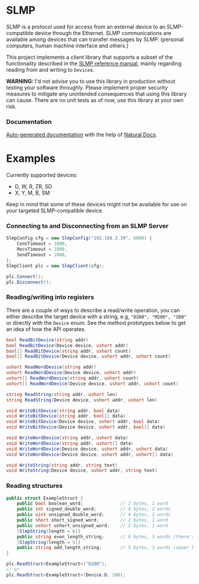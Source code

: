 # SLMP
SLMP is a protocol used for access from an external device to an SLMP-compatible device through the Ethernet. SLMP communications are available among devices that can transfer messages by SLMP. (personal computers, human machine interface and others.)

This project implements a client library that supports a subset of the functionality described in the [SLMP reference manual](https://www.allied-automation.com/wp-content/uploads/2015/02/MITSUBISHI_manual_plc_iq-r_slmp.pdf), mainly regarding reading from and writing to `Device`s.

**WARNING:** I'd not advise you to use this library in production without testing your software throughly. Please implement proper security measures to mitigate any unintended consequences that using this library can cause. There are no unit tests as of now, use this library at your own risk.

### Documentation

[Auto-generated documentation](https://brkp.github.io/SLMP/) with the help of [Natural Docs](https://www.naturaldocs.org/).

# Examples

Currently supported devices:
- D, W, R, ZR, SD
- X, Y, M,  B, SM

Keep in mind that some of these devices might not be available for use on your targeted SLMP-compatible device.

### Connecting to and Disconnecting from an SLMP Server
```C#
SlmpConfig cfg = new SlmpConfig("192.168.3.39", 6000) {
    ConnTimeout = 1000,
    RecvTimeout = 1000,
    SendTimeout = 1000,
};
SlmpClient plc = new SlmpClient(cfg);

plc.Connect();
plc.Disconnect();
```

### Reading/writing into registers
There are a couple of ways to describe a read/write operation, you can either describe the target device with a string, e.g, `"D200", "M200", "SD0"` or directly with the `Device` enum. See the method prototypes below to get an idea of how the API operates.

```C#
bool ReadBitDevice(string addr)
bool ReadBitDevice(Device device, ushort addr)
bool[] ReadBitDevice(string addr, ushort count)
bool[] ReadBitDevice(Device device, ushort addr, ushort count)

ushort ReadWordDevice(string addr)
ushort ReadWordDevice(Device device, ushort addr)
ushort[] ReadWordDevice(string addr, ushort count)
ushort[] ReadWordDevice(Device device, ushort addr, ushort count)

string ReadString(string addr, ushort len)
string ReadString(Device device, ushort addr, ushort len)

void WriteBitDevice(string addr, bool data)
void WriteBitDevice(string addr, bool[] data)
void WriteBitDevice(Device device, ushort addr, bool data)
void WriteBitDevice(Device device, ushort addr, bool[] data)

void WriteWordDevice(string addr, ushort data)
void WriteWordDevice(string addr, ushort[] data)
void WriteWordDevice(Device device, ushort addr, ushort data)
void WriteWordDevice(Device device, ushort addr, ushort[] data)

void WriteString(string addr, string text)
void WriteString(Device device, ushort addr, string text)
```

### Reading structures
```C#
public struct ExampleStruct {
    public bool boolean_word;              // 2 bytes, 1 word
    public int signed_double_word;         // 4 bytes, 2 words
    public uint unsigned_double_word;      // 4 bytes, 2 words
    public short short_signed_word;        // 2 bytes, 1 word
    public ushort ushort_unsigned_word;    // 2 bytes, 1 word
    [SlmpString(length = 6)]
    public string even_length_string;      // 6 bytes, 3 words (there's an extra 0x0000 right after the string in the plc memory)
    [SlmpString(length = 5)]
    public string odd_length_string;       // 5 bytes, 3 words (upper byte of the 3rd word is 0x00)
}

plc.ReadStruct<ExampleStruct>("D200");
// or
plc.ReadStruct<ExampleStruct>(Device.D, 200);
```
